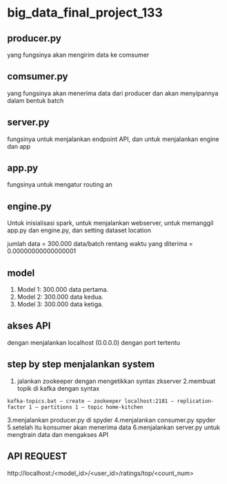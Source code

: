 # big_data_final_project_133

## producer.py
yang fungsinya akan mengirim data ke comsumer

## comsumer.py
yang fungsinya akan menerima data dari producer dan akan menyipannya dalam bentuk batch

## server.py
fungsinya untuk menjalankan endpoint API, dan untuk menjalankan engine dan app

## app.py
fungsinya untuk mengatur routing an

## engine.py
Untuk inisialisasi spark, untuk menjalankan webserver, untuk memanggil app.py dan engine.py, dan setting dataset location

jumlah data = 300.000 data/batch
rentang waktu yang diterima = 0.00000000000000001

## model 
1. Model 1: 300.000 data pertama.
2. Model 2: 300.000 data kedua.
3. Model 3: 300.000 data ketiga.

## akses API
dengan menjalankan localhost (0.0.0.0) dengan port tertentu

## step by step menjalankan system
1. jalankan zookeeper dengan mengetikkan syntax zkserver
2.membuat topik di kafka dengan syntax
```
kafka-topics.bat — create — zookeeper localhost:2181 — replication-factor 1 — partitions 1 — topic home-kitchen
```
3.menjalankan producer.py di spyder
4.menjalankan consumer.py spyder
5.setelah itu konsumer akan menerima data
6.menjalankan server.py untuk mengtrain data dan mengakses API

## API REQUEST
http://localhost:/<model_id>/<user_id>/ratings/top/<count_num>

